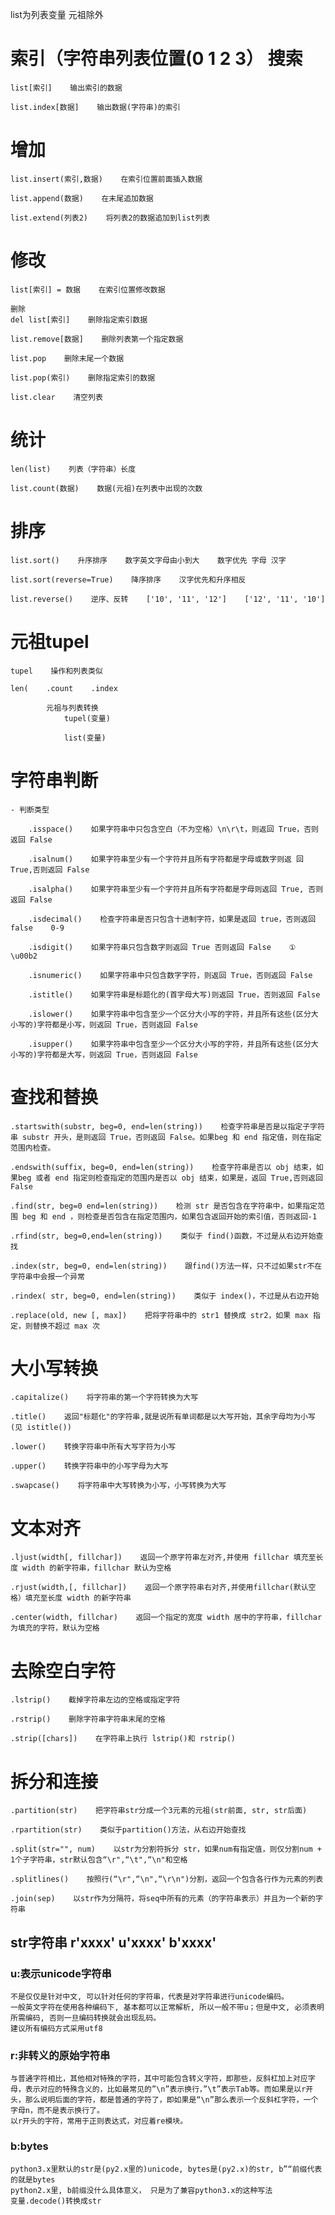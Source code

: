 list为列表变量    元祖除外

# 索引（字符串列表位置(0 1 2 3） 搜索

    list[索引]    输出索引的数据
    
    list.index[数据]    输出数据(字符串)的索引

# 增加

    list.insert(索引,数据)    在索引位置前面插入数据
    
    list.append(数据)    在末尾追加数据
    
    list.extend(列表2)    将列表2的数据追加到list列表

# 修改

    list[索引] = 数据    在索引位置修改数据
    
    删除
    del list[索引]    删除指定索引数据
    
    list.remove[数据]    删除列表第一个指定数据
    
    list.pop    删除末尾一个数据
    
    list.pop(索引)    删除指定索引的数据
    
    list.clear    清空列表

# 统计

    len(list)    列表（字符串）长度
    
    list.count(数据)    数据(元祖)在列表中出现的次数

# 排序

    list.sort()    升序排序    数字英文字母由小到大    数字优先 字母 汉字
    
    list.sort(reverse=True)    降序排序    汉字优先和升序相反
    
    list.reverse()    逆序、反转    ['10', '11', '12']    ['12', '11', '10']

# 元祖tupel

    tupel    操作和列表类似
    
    len(    .count    .index
    
            元祖与列表转换
                tupel(变量)
    
                list(变量)



# 字符串判断

    - 判断类型
    
        .isspace()    如果字符串中只包含空白（不为空格）\n\r\t，则返回 True，否则返回 False
        
        .isalnum()    如果字符串至少有一个字符并且所有字符都是字母或数字则返 回 True,否则返回 False
        
        .isalpha()    如果字符串至少有一个字符并且所有字符都是字母则返回 True, 否则返回 False
        
        .isdecimal()    检查字符串是否只包含十进制字符，如果是返回 true，否则返回 false    0-9
        
        .isdigit()    如果字符串只包含数字则返回 True 否则返回 False    ①    \u00b2
        
        .isnumeric()    如果字符串中只包含数字字符，则返回 True，否则返回 False
        
        .istitle()    如果字符串是标题化的(首字母大写)则返回 True，否则返回 False
        
        .islower()    如果字符串中包含至少一个区分大小写的字符，并且所有这些(区分大小写的)字符都是小写，则返回 True，否则返回 False
        
        .isupper()    如果字符串中包含至少一个区分大小写的字符，并且所有这些(区分大小写的)字符都是大写，则返回 True，否则返回 False

# 查找和替换

    .startswith(substr, beg=0, end=len(string))    检查字符串是否是以指定子字符串 substr 开头，是则返回 True，否则返回 False。如果beg 和 end 指定值，则在指定范围内检查。
    
    .endswith(suffix, beg=0, end=len(string))    检查字符串是否以 obj 结束，如果beg 或者 end 指定则检查指定的范围内是否以 obj 结束，如果是，返回 True,否则返回 False
    
    .find(str, beg=0 end=len(string))    检测 str 是否包含在字符串中，如果指定范围 beg 和 end ，则检查是否包含在指定范围内，如果包含返回开始的索引值，否则返回-1
    
    .rfind(str, beg=0,end=len(string))    类似于 find()函数，不过是从右边开始查找
    
    .index(str, beg=0, end=len(string))    跟find()方法一样，只不过如果str不在字符串中会报一个异常
    
    .rindex( str, beg=0, end=len(string))    类似于 index()，不过是从右边开始
    
    .replace(old, new [, max])    把将字符串中的 str1 替换成 str2，如果 max 指定，则替换不超过 max 次

# 大小写转换

    .capitalize()    将字符串的第一个字符转换为大写
    
    .title()    返回"标题化"的字符串,就是说所有单词都是以大写开始，其余字母均为小写(见 istitle())
    
    .lower()    转换字符串中所有大写字符为小写
    
    .upper()    转换字符串中的小写字母为大写
    
    .swapcase()    将字符串中大写转换为小写，小写转换为大写

# 文本对齐

    .ljust(width[, fillchar])    返回一个原字符串左对齐,并使用 fillchar 填充至长度 width 的新字符串，fillchar 默认为空格
    
    .rjust(width,[, fillchar])    返回一个原字符串右对齐,并使用fillchar(默认空格）填充至长度 width 的新字符串
    
    .center(width, fillchar)    返回一个指定的宽度 width 居中的字符串，fillchar 为填充的字符，默认为空格

# 去除空白字符

    .lstrip()    截掉字符串左边的空格或指定字符
    
    .rstrip()    删除字符串字符串末尾的空格
    
    .strip([chars])    在字符串上执行 lstrip()和 rstrip()

# 拆分和连接

    .partition(str)    把字符串str分成一个3元素的元祖(str前面, str, str后面)
    
    .rpartition(str)    类似于partition()方法，从右边开始查找
    
    .split(str="", num)    以str为分割符拆分 str，如果num有指定值，则仅分割num + 1个子字符串，str默认包含“\r",“\t",“\n"和空格
    
    .splitlines()    按照行(“\r",“\n",“\r\n")分割，返回一个包含各行作为元素的列表
    
    .join(sep)    以str作为分隔符，将seq中所有的元素（的字符串表示）并且为一个新的字符串
    
    
## str字符串 r'xxxx' u'xxxx' b'xxxx'

### u:表示unicode字符串 
    不是仅仅是针对中文, 可以针对任何的字符串，代表是对字符串进行unicode编码。 
    一般英文字符在使用各种编码下, 基本都可以正常解析, 所以一般不带u；但是中文, 必须表明所需编码, 否则一旦编码转换就会出现乱码。 
    建议所有编码方式采用utf8

### r:非转义的原始字符串 
    与普通字符相比，其他相对特殊的字符，其中可能包含转义字符，即那些，反斜杠加上对应字母，表示对应的特殊含义的，比如最常见的”\n”表示换行，”\t”表示Tab等。而如果是以r开头，那么说明后面的字符，都是普通的字符了，即如果是“\n”那么表示一个反斜杠字符，一个字母n，而不是表示换行了。 
    以r开头的字符，常用于正则表达式，对应着re模块。

### b:bytes 
    python3.x里默认的str是(py2.x里的)unicode, bytes是(py2.x)的str, b”“前缀代表的就是bytes 
    python2.x里, b前缀没什么具体意义， 只是为了兼容python3.x的这种写法
    变量.decode()转换成str